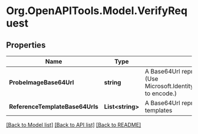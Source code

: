 # Org.OpenAPITools.Model.VerifyRequest

## Properties

Name | Type | Description | Notes
------------ | ------------- | ------------- | -------------
**ProbeImageBase64Url** | **string** | A Base64Url representation of the probe image file (Use Microsoft.IdentityModel.Tokens.Base64UrlEncoder to encode.) | 
**ReferenceTemplateBase64Urls** | **List&lt;string&gt;** | A Base64Url representation of the reference templates | 

[[Back to Model list]](../README.md#documentation-for-models) [[Back to API list]](../README.md#documentation-for-api-endpoints) [[Back to README]](../README.md)

